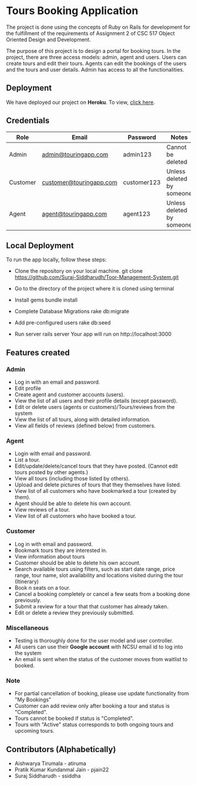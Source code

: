 # Tours Booking Application

<p align="center">
</p>

The project is done using the concepts of Ruby on Rails for development for the fulfillment of the requirements of Assignment 2 of CSC 517 Object Oriented Design and Development. 

The purpose of this project is to design a portal for booking tours. In the project, there are three access models: admin, agent and users. Users can create tours and edit their tours. Agents can edit the bookings of the users and the tours and user details. Admin has access to all the functionalities.
 
## Deployment 

We have deployed our project on **Heroku**. To view, [click here](https://evening-shore-78978.herokuapp.com/ ).

## Credentials

| Role | Email | Password | Notes |
| --- | --- | --- | --- |
| Admin | admin@touringapp.com | admin123 | Cannot be deleted |
| Customer | customer@touringapp.com | customer123 | Unless deleted by someone |
| Agent | agent@touringapp.com | agent123 | Unless deleted by someone |

## Local Deployment

To run the app locally, follow these steps:

- Clone the repository on your local machine.
git clone https://github.com/Suraj-Siddharudh/Toor-Management-System.git


- Go to the directory of the project where it is cloned using terminal

- Install gems
bundle install
-  Complete Database Migrations
rake db:migrate
- Add pre-configured users
rake db:seed
- Run server
rails server
Your app will run on http://localhost:3000


## Features created
### Admin
   - Log in with an email and password.
   - Edit profile 
   - Create agent and customer accounts (users).
   - View the list of all users and their profile details (except password).
   - Edit or delete users (agents or customers)/Tours/reviews from the system
   - View the list of all tours, along with detailed information.
   - View all fields of reviews (defined below) from customers.


### Agent
  - Login with email and password.
  - List a tour.  
  - Edit/update/delete/cancel tours that they have posted. (Cannot edit tours posted by other agents.)
  - View all tours (including those listed by others).
  - Upload and delete pictures of tours that they themselves have listed. 
  - View list of all customers who have bookmarked a tour (created by them).
  - Agent should be able to delete his own account.
  - View reviews of a tour.
  - View list of all customers who have booked a tour.

### Customer
  - Log in with email and password.
  - Bookmark tours they are interested in.
  - View information about tours
  - Customer should be able to delete his own account.
  - Search available tours using filters, such as start date range, price range, tour name, slot availability and locations     visited during the tour (Itinerary)
  - Book n seats on a tour.
  - Cancel a booking completely or cancel a few seats from a booking done previously.
  - Submit a review for a tour that that customer has already taken.
   - Edit or delete a review they previously submitted.


### Miscellaneous
   - Testing is thoroughly done for the user model and user controller.
   - All users can use their **Google account** with NCSU email id to log into the system
   - An email is sent when the status of the customer moves from waitlist to booked.

### Note
   - For partial cancellation of booking, please use update functionality from "My Bookings"
   - Customer can add review only after booking a tour and status is "Completed".
   - Tours cannot be booked if status is "Completed".
   - Tours with "Active" status corresponds to both ongoing tours and upcoming tours.

## Contributors (Alphabetically)

  - Aishwarya Tirumala - atiruma 
  - Pratik Kumar Kundanmal Jain - pjain22
  - Suraj Siddharudh - ssiddha
